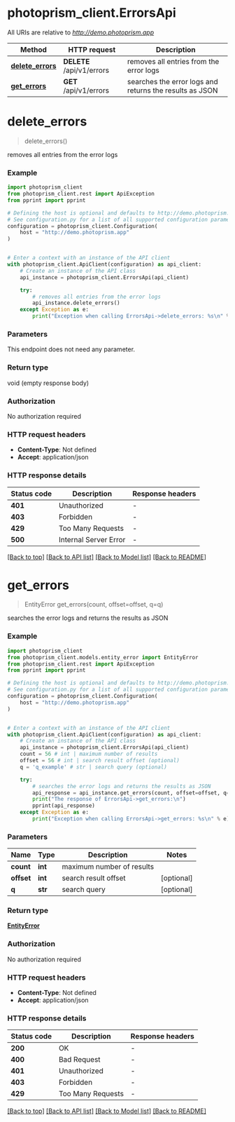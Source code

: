 # photoprism_client.ErrorsApi

All URIs are relative to *http://demo.photoprism.app*

Method | HTTP request | Description
------------- | ------------- | -------------
[**delete_errors**](ErrorsApi.md#delete_errors) | **DELETE** /api/v1/errors | removes all entries from the error logs
[**get_errors**](ErrorsApi.md#get_errors) | **GET** /api/v1/errors | searches the error logs and returns the results as JSON


# **delete_errors**
> delete_errors()

removes all entries from the error logs

### Example


```python
import photoprism_client
from photoprism_client.rest import ApiException
from pprint import pprint

# Defining the host is optional and defaults to http://demo.photoprism.app
# See configuration.py for a list of all supported configuration parameters.
configuration = photoprism_client.Configuration(
    host = "http://demo.photoprism.app"
)


# Enter a context with an instance of the API client
with photoprism_client.ApiClient(configuration) as api_client:
    # Create an instance of the API class
    api_instance = photoprism_client.ErrorsApi(api_client)

    try:
        # removes all entries from the error logs
        api_instance.delete_errors()
    except Exception as e:
        print("Exception when calling ErrorsApi->delete_errors: %s\n" % e)
```



### Parameters

This endpoint does not need any parameter.

### Return type

void (empty response body)

### Authorization

No authorization required

### HTTP request headers

 - **Content-Type**: Not defined
 - **Accept**: application/json

### HTTP response details

| Status code | Description | Response headers |
|-------------|-------------|------------------|
**401** | Unauthorized |  -  |
**403** | Forbidden |  -  |
**429** | Too Many Requests |  -  |
**500** | Internal Server Error |  -  |

[[Back to top]](#) [[Back to API list]](../README.md#documentation-for-api-endpoints) [[Back to Model list]](../README.md#documentation-for-models) [[Back to README]](../README.md)

# **get_errors**
> EntityError get_errors(count, offset=offset, q=q)

searches the error logs and returns the results as JSON

### Example


```python
import photoprism_client
from photoprism_client.models.entity_error import EntityError
from photoprism_client.rest import ApiException
from pprint import pprint

# Defining the host is optional and defaults to http://demo.photoprism.app
# See configuration.py for a list of all supported configuration parameters.
configuration = photoprism_client.Configuration(
    host = "http://demo.photoprism.app"
)


# Enter a context with an instance of the API client
with photoprism_client.ApiClient(configuration) as api_client:
    # Create an instance of the API class
    api_instance = photoprism_client.ErrorsApi(api_client)
    count = 56 # int | maximum number of results
    offset = 56 # int | search result offset (optional)
    q = 'q_example' # str | search query (optional)

    try:
        # searches the error logs and returns the results as JSON
        api_response = api_instance.get_errors(count, offset=offset, q=q)
        print("The response of ErrorsApi->get_errors:\n")
        pprint(api_response)
    except Exception as e:
        print("Exception when calling ErrorsApi->get_errors: %s\n" % e)
```



### Parameters


Name | Type | Description  | Notes
------------- | ------------- | ------------- | -------------
 **count** | **int**| maximum number of results |
 **offset** | **int**| search result offset | [optional]
 **q** | **str**| search query | [optional]

### Return type

[**EntityError**](EntityError.md)

### Authorization

No authorization required

### HTTP request headers

 - **Content-Type**: Not defined
 - **Accept**: application/json

### HTTP response details

| Status code | Description | Response headers |
|-------------|-------------|------------------|
**200** | OK |  -  |
**400** | Bad Request |  -  |
**401** | Unauthorized |  -  |
**403** | Forbidden |  -  |
**429** | Too Many Requests |  -  |

[[Back to top]](#) [[Back to API list]](../README.md#documentation-for-api-endpoints) [[Back to Model list]](../README.md#documentation-for-models) [[Back to README]](../README.md)

